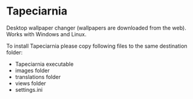 Tapeciarnia
===========

Desktop wallpaper changer (wallpapers are downloaded from the web).
Works with Windows and Linux.


To install Tapeciarnia please copy following files to the same destination folder:
- Tapeciarnia executable
- images folder
- translations folder
- views folder
- settings.ini
